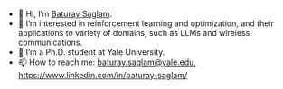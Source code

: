 - 👋 Hi, I’m [Baturay Saglam](https://baturaysaglam.com/).
- 👀 I’m interested in reinforcement learning and optimization, and their applications to variety of domains, such as LLMs and wireless communications.
- 🌱 I’m a Ph.D. student at Yale University. 
- 📫 How to reach me: baturay.saglam@yale.edu, https://www.linkedin.com/in/baturay-saglam/

<!---
baturaysaglam/baturaysaglam is a ✨ special ✨ repository because its `README.md` (this file) appears on your GitHub profile.
You can click the Preview link to take a look at your changes.
--->
